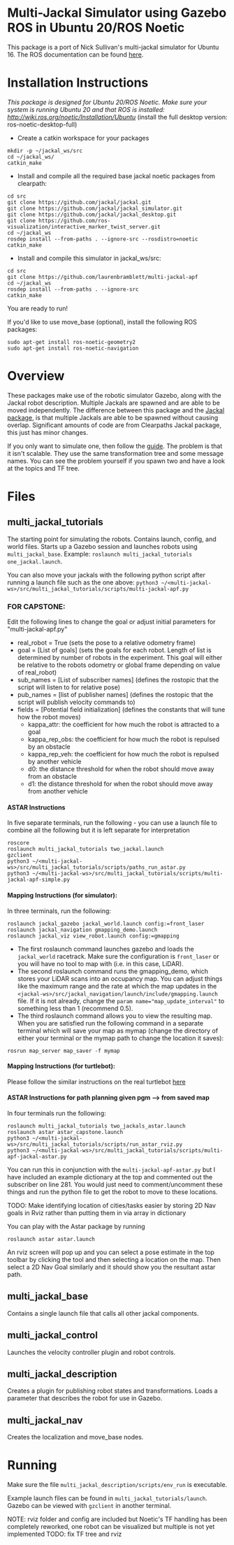 # Multi-Jackal Simulator using Gazebo ROS in Ubuntu 20/ROS Noetic

This package is a port of Nick Sullivan's multi-jackal simulator for Ubuntu 16. The ROS documentation can be found [here](http://wiki.ros.org/multi_jackal_tutorials).

# Installation Instructions

_This package is designed for Ubuntu 20/ROS Noetic. Make sure your system is running Ubuntu 20 and that ROS is installed: http://wiki.ros.org/noetic/Installation/Ubuntu_ (install the full desktop version: ros-noetic-desktop-full)

- Create a catkin workspace for your packages
```
mkdir -p ~/jackal_ws/src
cd ~/jackal_ws/
catkin_make
```
- Install and compile all the required base jackal noetic packages from clearpath:
```
cd src
git clone https://github.com/jackal/jackal.git
git clone https://github.com/jackal/jackal_simulator.git
git clone https://github.com/jackal/jackal_desktop.git
git clone https://github.com/ros-visualization/interactive_marker_twist_server.git
cd ~/jackal_ws
rosdep install --from-paths . --ignore-src --rosdistro=noetic
catkin_make
```
- Install and compile this simulator in jackal_ws/src:
```
cd src
git clone https://github.com/laurenbramblett/multi-jackal-apf
cd ~/jackal_ws
rosdep install --from-paths . --ignore-src
catkin_make
```
You are ready to run!

If you'd like to use move_base (optional), install the following ROS packages:
```
sudo apt-get install ros-noetic-geometry2
sudo apt-get install ros-noetic-navigation
```

# Overview
These packages make use of the robotic simulator Gazebo, along with the Jackal 
robot description. Multiple Jackals are spawned and are able to be moved 
independently. The difference between this package and the [Jackal package](https://github.com/jackal/jackal), 
is that multiple Jackals are able to be spawned without causing overlap. 
Significant amounts of code are from Clearpaths Jackal package, this just has 
minor changes.

If you only want to simulate one, then follow the 
[guide](https://www.clearpathrobotics.com/assets/guides/jackal/simulation.html). 
The problem is that it isn't scalable. They use the same transformation tree and 
some message names. You can see the problem yourself if you spawn two and have a 
look at the topics and TF tree.

# Files
## multi_jackal_tutorials
The starting point for simulating the robots. Contains launch, config, and world files.
Starts up a Gazebo session and launches robots using `multi_jackal_base`.
Example: `roslaunch multi_jackal_tutorials one_jackal.launch`.

You can also move your jackals with the following python script after running a launch file such as the one above:
`python3 ~/<multi-jackal-ws>/src/multi_jackal_tutorials/scripts/multi-jackal-apf.py`

### FOR CAPSTONE:
Edit the following lines to change the goal or adjust initial parameters for "multi-jackal-apf.py"
- real_robot = True (sets the pose to a relative odometry frame)
- goal = [List of goals] (sets the goals for each robot. Length of list is determined by number of robots in the experiment. This goal will either be relative to the robots odometry or global frame depending on value of real_robot)
- sub_names = [List of subscriber names] (defines the rostopic that the script will listen to for relative pose)
- pub_names = [list of publisher names] (defines the rostopic that the script will publish velocity commands to)
- fields = [Potential field initialization] (defines the constants that will tune how the robot moves)
  - kappa_attr: the coefficient for how much the robot is attracted to a goal
  - kappa_rep_obs: the coefficient for how much the robot is repulsed by an obstacle
  - kappa_rep_veh: the coefficient for how much the robot is repulsed by another vehicle
  - d0: the distance threshold for when the robot should move away from an obstacle
  - d1: the distance threshold for when the robot should move away from another vehicle 

#### ASTAR Instructions
In five separate terminals, run the following - you can use a launch file to combine all the following but it is left separate for interpretation
```
roscore
roslaunch multi_jackal_tutorials two_jackal.launch
gzclient
python3 ~/<multi-jackal-ws>/src/multi_jackal_tutorials/scripts/paths_run_astar.py
python3 ~/<multi-jackal-ws>/src/multi_jackal_tutorials/scripts/multi-jackal-apf-simple.py
```


#### Mapping Instructions (for simulator):
In three terminals, run the following:
```
roslaunch jackal_gazebo jackal_world.launch config:=front_laser
roslaunch jackal_navigation gmapping_demo.launch 
roslaunch jackal_viz view_robot.launch config:=gmapping
```
- The first roslaunch command launches gazebo and loads the `jackal_world` racetrack. Make sure the configuration is `front_laser` or you will have no tool to map with (i.e. in this case, LiDAR). 
- The second roslaunch command runs the gmapping_demo, which stores your LiDAR scans into an occupancy map. You can adjust things like the maximum range and the rate at which the map updates in the `<jackal-ws>/src/jackal_navigation/launch/include/gmapping.launch` file. If it is not already, change the `param name="map_update_interval"` to something less than 1 (recommend 0.5).
- The third roslaunch command allows you to view the resulting map. When you are satisfied run the following command in a separate terminal which will save your map as mymap (change the directory of either your terminal or the mymap path to change the location it saves):
```
rosrun map_server map_saver -f mymap
```

#### Mapping Instructions (for turtlebot):
Please follow the similar instructions on the real turtlebot [here](https://learn.turtlebot.com/2015/02/01/11/)


#### ASTAR Instructions for path planning given pgm --> from saved map
In four terminals run the following:
```
roslaunch multi_jackal_tutorials two_jackals_astar.launch
roslaunch astar astar_capstone.launch
python3 ~/<multi-jackal-ws>/src/multi_jackal_tutorials/scripts/run_astar_rviz.py 
python3 ~/<multi-jackal-ws>/src/multi_jackal_tutorials/scripts/multi-apf-jackal-astar.py
```
You can run this in conjunction with the `multi-jackal-apf-astar.py` but I have included an example dictionary at the top and commented out the subscriber on line 281. You would just need to comment/uncomment these things and run the python file to get the robot to move to these locations.

TODO: Make identifying location of cities/tasks easier by storing 2D Nav goals in Rviz rather than putting them in via array in dictionary 

You can play with the Astar package by running
```
roslaunch astar astar.launch
```
An rviz screen will pop up and you can select a pose estimate in the top toolbar by clicking the tool and then selecting a location on the map. Then select a 2D Nav Goal similarly and it should show you the resultant astar path.

## multi_jackal_base
Contains a single launch file that calls all other jackal components.

## multi_jackal_control
Launches the velocity controller plugin and robot controls.

## multi_jackal_description
Creates a plugin for publishing robot states and transformations. Loads a 
parameter that describes the robot for use in Gazebo.

## multi_jackal_nav
Creates the localization and move_base nodes.

# Running
Make sure the file `multi_jackal_description/scripts/env_run` is executable.

Example launch files can be found in `multi_jackal_tutorials/launch`. Gazebo can be viewed with `gzclient` in another terminal.

NOTE: rviz folder and config are included but Noetic's TF handling has been completely reworked, one robot can be visualized but multiple is not yet implemented
TODO: fix TF tree and rviz
